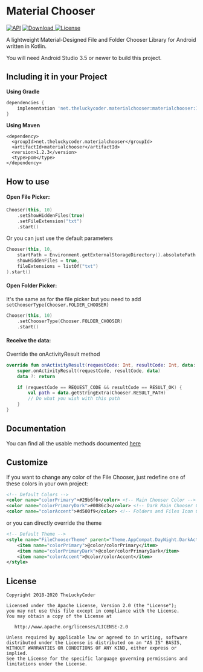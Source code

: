 # Material Chooser
[![API](https://img.shields.io/badge/API-14%2B-brightgreen.svg?style=flat)](https://android-arsenal.com/api?level=14)
[![Download](https://api.bintray.com/packages/theluckycoder/materialchooser/material-chooser/images/download.svg) ](https://bintray.com/theluckycoder/materialchooser/material-chooser/_latestVersion)
[![License](https://img.shields.io/badge/license-Apache%202.0-blue.svg)](https://github.com/vipulasri/Timeline-View/blob/master/LICENSE)

A lightweight Material-Designed File and Folder Chooser Library for Android written in Kotlin.

You will need Android Studio 3.5 or newer to build this project.

## Including it in your Project

**Using Gradle**
```gradle
dependencies {
    implementation 'net.theluckycoder.materialchooser:materialchooser:1.2.3'
}
```

**Using Maven**

```maven
<dependency>
  <groupId>net.theluckycoder.materialchooser</groupId>
  <artifactId>materialchooser</artifactId>
  <version>1.2.3</version>
  <type>pom</type>
</dependency>
```

## How to use

#### Open File Picker:
```kotlin
Chooser(this, 10)
    .setShowHiddenFiles(true)
    .setFileExtension("txt")
    .start()
```

Or you can just use the default parameters
```kotlin
Chooser(this, 10,
    startPath = Environment.getExternalStorageDirectory().absolutePath + "/Android/",
    showHiddenFiles = true,
    fileExtensions = listOf("txt")
).start()
```

#### Open Folder Picker:
It's the same as for the file picker but you need to add ```setChooserType(Chooser.FOLDER_CHOOSER)```
```kotlin
Chooser(this, 10)
    .setChooserType(Chooser.FOLDER_CHOOSER)
    .start()
```

#### Receive the data:
Override the onActivityResult method
```kotlin
override fun onActivityResult(requestCode: Int, resultCode: Int, data: Intent?) {
    super.onActivityResult(requestCode, resultCode, data)
    data ?: return

    if (requestCode == REQUEST_CODE && resultCode == RESULT_OK) {
        val path = data.getStringExtra(Chooser.RESULT_PATH)
        // Do what you wish with this path
    }
}
```

## Documentation

You can find all the usable methods documented [here](https://github.com/TheLuckyCoder/MaterialChooser/blob/master/materialchooser/src/main/java/net/theluckycoder/materialchooser/Chooser.kt)

## Customize

If you want to change any color of the File Chooser, just redefine one of these colors in your own project:
```xml
<!-- Default Colors -->
<color name="colorPrimary">#29b6f6</color> <!-- Main Chooser Color -->
<color name="colorPrimaryDark">#0086c3</color> <!-- Dark Main Chooser Color -->
<color name="colorAccent">#d500f9</color> <!-- Folders and Files Icon Color -->
```

or you can directly override the theme
```xml
<!-- Default Theme -->
<style name="FileChooserTheme" parent="Theme.AppCompat.DayNight.DarkActionBar">
    <item name="colorPrimary">@color/colorPrimary</item>
    <item name="colorPrimaryDark">@color/colorPrimaryDark</item>
    <item name="colorAccent">@color/colorAccent</item>
</style>
```

## License

```
Copyright 2018-2020 TheLuckyCoder

Licensed under the Apache License, Version 2.0 (the "License");
you may not use this file except in compliance with the License.
You may obtain a copy of the License at

   http://www.apache.org/licenses/LICENSE-2.0

Unless required by applicable law or agreed to in writing, software
distributed under the License is distributed on an "AS IS" BASIS,
WITHOUT WARRANTIES OR CONDITIONS OF ANY KIND, either express or implied.
See the License for the specific language governing permissions and
limitations under the License.
```
